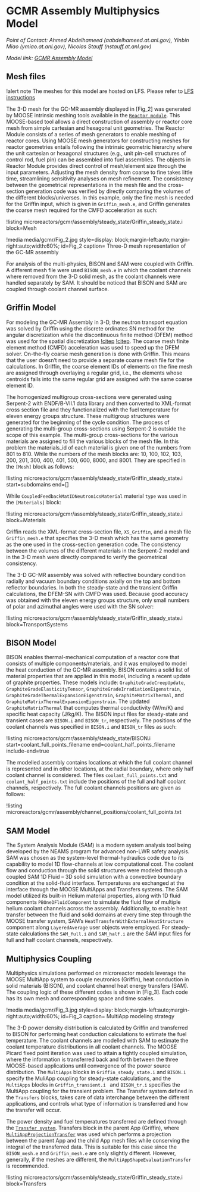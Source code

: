 # GCMR Assembly Multiphysics Model

*Point of Contact: Ahmed Abdelhameed (aabdelhameed.at.anl.gov), Yinbin Miao (ymiao.at.anl.gov), Nicolas Stauff (nstauff.at.anl.gov)*

*Model link: [GCMR Assembly Model](https://github.com/idaholab/virtual_test_bed/tree/devel/microreactors/gcmr/assembly)*

## Mesh files

!alert note
The meshes for this model are hosted on LFS. Please refer to [LFS instructions](resources/how_to_use_vtb.md#lfs)

The 3-D mesh for the GC-MR assembly displayed in [Fig_2] was generated by MOOSE intrinsic meshing tools available in the [`Reactor module`](https://mooseframework.inl.gov/modules/reactor/index.html). This MOOSE-based tool allows a direct construction of assembly or reactor core mesh from simple cartesian and hexagonal unit geometries. The Reactor Module consists of a series of mesh generators to enable meshing of reactor cores. Using MOOSE mesh generators for constructing meshes for reactor geometries entails following the intrinsic geometric hierarchy where the unit cartesian or hexagonal structures (e.g., unit pin-cell structures of control rod, fuel pin) can be assembled into fuel assemblies. The objects in Reactor Module provides direct control of mesh/element size through the input parameters. Adjusting the mesh density from coarse to fine takes little time, streamlining sensitivity analyses on mesh refinement. The consistency between the geometrical representations in the mesh file and the cross-section generation code was verified by directly comparing the volumes of the different blocks/universes. In this example, only the fine mesh is needed for the Griffin input, which is given in `Griffin_mesh.e`, and Griffin generates the coarse mesh required for the CMFD acceleration as such:

!listing microreactors/gcmr/assembly/steady_state/Griffin_steady_state.i block=Mesh


!media media/gcmr/Fig_2.jpg
      style=display: block;margin-left:auto;margin-right:auto;width:60%;
      id=Fig_2
      caption= Three-D mesh representation of the GC-MR assembly

For analysis of the multi-physics, BISON and SAM were coupled with Griffin. A different mesh file were used `BISON_mesh.e` in which the coolant channels where removed from the 3-D solid mesh, as the coolant channels were handled separately by SAM. It should be noticed that BISON and SAM are coupled through coolant channel surface.


## Griffin Model


For modeling the GC-MR Assembly in 3-D, the neutron transport equation was solved by Griffin using the discrete ordinates SN method for the angular discretization while the discontinuous finite method (DFEM) method was used for the spatial discretization [!citep](Ahmed_ANS_2022) [!citep](Nicolas_ANS_2022). The coarse mesh finite element method (CMFD) acceleration was used to speed up the DFEM solver. On-the-fly coarse mesh generation is done with Griffin. This means that the user doesn’t need to provide a separate coarse mesh file for the calculations.  In Griffin, the coarse element IDs of elements on the fine mesh are assigned through overlaying a regular grid, i.e., the elements whose centroids falls into the same regular grid are assigned with the same coarse element ID.

The homogenized multigroup cross-sections were generated using Serpent-2 with ENDF/B-VII.1 data library and then converted to XML-format cross section file and they functionalized with the fuel temperature for eleven energy groups structure. These multigroup structures were generated for the beginning of the cycle condition.  The process of generating the multi-group cross-sections using Serpent-2 is outside the scope of this example. The multi-group cross-sections for the various materials are assigned to fill the various blocks of the mesh file.  In this problem the materials_id of each material is given one of the numbers from 801 to 810. While the numbers of the mesh blocks are: 10, 100, 102, 103, 200, 201, 300, 400, 401, 500, 600, 8000, and 8001.  They are specified in the `[Mesh]` block as follows:


!listing microreactors/gcmr/assembly/steady_state/Griffin_steady_state.i start=subdomains end=[]

While `CoupledFeedbackMatIDNeutronicsMaterial` material `type` was used in the `[Materials]`
block:


!listing microreactors/gcmr/assembly/steady_state/Griffin_steady_state.i block=Materials


Griffin reads the XML-format cross-section file, `XS_Griffin`, and a mesh file `Griffin_mesh.e` that specifies the 3-D mesh which has the same geometry as the one used in the cross-section generation code. The consistency between the volumes of the different materials in the Serpent-2 model and in the 3-D mesh were directly compared to verify the geometrical consistency.

The 3-D GC-MR assembly was solved with reflective boundary condition radially and vacuum boundary conditions axially on the top and bottom reflector boundaries. In both the steady-state and the transient Griffin calculations, the DFEM-SN with CMFD was used. Because good accuracy was obtained with the eleven energy groups structure, only small numbers of polar and azimuthal angles were used with the SN solver:


!listing microreactors/gcmr/assembly/steady_state/Griffin_steady_state.i block=TransportSystems


## BISON Model

BISON enables thermal-mechanical computation of a reactor core that consists of multiple components/materials, and it was employed to model the heat conduction of the GC-MR assembly. BISON contains a solid list of material properties that are applied in this model, including a recent update of graphite properties. These models include: `GraphiteGradeCreepUpdate`, `GraphiteGradeElasticityTensor`, `GraphiteGradeIrradiationEigenstrain`, `GraphiteGradeThermalExpansionEigenstrain`, `GraphiteMatrixThermal`, and `GraphiteMatrixThermalExpansionEigenstrain`. The updated `GraphiteMatrixThermal` that computes thermal conductivity (W/m/K) and specific heat capacity (J/kg/K). The BISON input files for steady-state and transient cases are `BISON.i` and `BISON_tr`, respectively. The positions of the coolant channels was specified in `BISON.i` and `BISON_tr` files as such:


!listing microreactors/gcmr/assembly/steady_state/BISON.i start=coolant_full_points_filename end=coolant_half_points_filename include-end=true

The modelled assembly contains locations at which the full coolant channel is represented and in other locations, at the radial boundary, where only half coolant channel is considered. The files `coolant_full_points.txt` and `coolant_half_points.txt` include the positions of the full and half coolant channels, respectively. The full coolant channels positions are given as follows:



!listing microreactors/gcmr/assembly/channel_positions/coolant_full_points.txt


## SAM Model

The System Analysis Module (SAM) is a modern system analysis tool being developed by the NEAMS program for advanced non-LWR safety analysis. SAM was chosen as the system-level thermal-hydraulics code due to its capability to model 1D flow-channels at low computational cost. The coolant flow and conduction through the solid structures were modeled through a coupled SAM 1D Fluid – 3D solid simulation with a convective boundary condition at the solid-fluid interface. Temperatures are exchanged at the interface through the MOOSE MultiApps and Transfers systems. The SAM model utilized its built-in Helium material properties, along with 1D fluid components `PBOneDFluidComponent` to simulate the fluid flow of multiple helium coolant channels across the assembly. Additionally, to enable heat transfer between the fluid and solid domains at every time step through the MOOSE transfer system, SAM’s `HeatTransferWithExternalHeatStructure` component along `LayeredAverage` user objects were employed. For steady-state calculations the `SAM_full.i` and `SAM_half.i` are the SAM input files for full and half coolant channels, respectively.


## Multiphysics Coupling

Multiphysics simulations performed on microreactor models leverage the MOOSE MultiApp system to couple neutronics (Griffin), heat conduction in solid materials (BISON), and coolant channel heat energy transfers (SAM). The coupling logic of these different codes is shown in [Fig_3]. Each code has its own mesh and corresponding space and time scales.


!media media/gcmr/Fig_3.jpg
      style=display: block;margin-left:auto;margin-right:auto;width:60%;
      id=Fig_3
      caption= MultiApp modeling strategy


The 3-D power density distribution is calculated by Griffin and transferred to BISON for performing heat conduction calculations to estimate the fuel temperature. The coolant channels are modelled with SAM to estimate the coolant temperature distributions in all coolant channels. The MOOSE Picard fixed point iteration was used to attain a tightly coupled simulation, where the information is transferred back and forth between the three MOOSE-based applications until convergence of the power source distribution. The `MultiApps` blocks in `Griffin_steady_state.i` and `BISON.i` specify the MuliApp coupling for steady-state calculations, and the `MultiApps` blocks in `Griffin_transient.i ` and
`BISON_tr.i` specifies the MultiApp coupling for the transient problem. The Transfer system defined in the `Transfers` blocks, takes care of data interchange between the different applications, and controls what type of information is transferred and how the transfer will occur.

The power density and fuel temperatures transferred are defined through the [`Transfer system`](chp_6_transfers.md). Transfers block in the parent App (Griffin), where [`MultiAppProjectionTransfer`](https://mooseframework.inl.gov/source/transfers/MultiAppProjectionTransfer.html) was used which performs a projection between the parent App and the child App mesh files while conserving the integral of the transferred data. This is suitable for this case since the `BISON_mesh.e` and `Griffin_mesh.e` are only slightly different. However, generally, if the meshes are different, the `MultiAppShapeEvaluationTransfer` is recommended.


!listing microreactors/gcmr/assembly/steady_state/Griffin_steady_state.i block=Transfers
